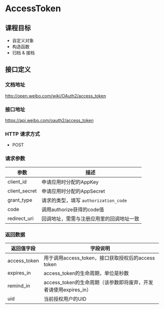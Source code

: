 # AccessToken

## 课程目标

* 自定义对象
* 构造函数
* 归档 & 接档

## 接口定义

### 文档地址

http://open.weibo.com/wiki/OAuth2/access_token

### 接口地址

https://api.weibo.com/oauth2/access_token

### HTTP 请求方式

* POST

### 请求参数

| 参数 | 描述 |
| -- | -- |
| client_id | 申请应用时分配的AppKey |
| client_secret | 申请应用时分配的AppSecret |
| grant_type | 请求的类型，填写 `authorization_code` |
| code | 调用authorize获得的code值 |
| redirect_uri | 回调地址，需需与注册应用里的回调地址一致 |

### 返回数据

| 返回值字段 | 字段说明 |
| -- | -- |
| access_token | 用于调用access_token，接口获取授权后的access token |
| expires_in | access_token的生命周期，单位是秒数 |
| remind_in | access_token的生命周期（该参数即将废弃，开发者请使用expires_in） |
| uid | 当前授权用户的UID |


